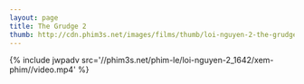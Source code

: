 ```yaml
---
layout: page
title: The Grudge 2
thumb: http://cdn.phim3s.net/images/films/thumb/loi-nguyen-2-the-grudge-2006.jpg
---
```

{% include jwpadv src='//phim3s.net/phim-le/loi-nguyen-2_1642/xem-phim//video.mp4' %}